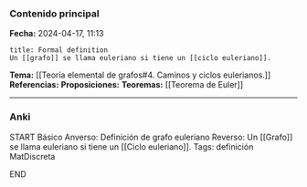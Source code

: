 ### Contenido principal

**Fecha:** 2024-04-17, 11:13

```ad-formal
title: Formal definition
Un [[grafo]] se llama euleriano si tiene un [[ciclo euleriano]].
```

**Tema:** [[Teoría elemental de grafos#4. Caminos y ciclos eulerianos.]]
**Referencias:**
**Proposiciones:**
**Teoremas:** [[Teorema de Euler]]

---
### Anki

START
Básico
Anverso: Definición de grafo euleriano
Reverso: Un [[Grafo]] se llama euleriano si tiene un [[Ciclo euleriano]].
Tags: definición MatDiscreta
<!--ID: 1717176517338-->
END
